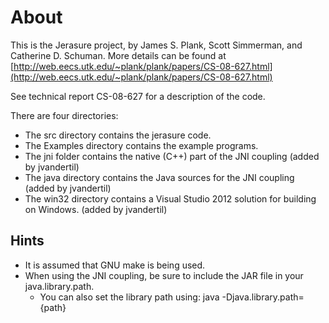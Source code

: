 # About #
This is the Jerasure project, by James S. Plank, Scott Simmerman, and
Catherine D. Schuman.  More details can be found at
[http://web.eecs.utk.edu/~plank/plank/papers/CS-08-627.html](http://web.eecs.utk.edu/~plank/plank/papers/CS-08-627.html)

See technical report CS-08-627 for a description of the code.  

There are four directories:

* The src directory contains the jerasure code.
* The Examples directory contains the example programs. 
* The jni folder contains the native (C++) part of the JNI coupling (added by jvandertil)
* The java directory contains the Java sources for the JNI coupling (added by jvandertil)
* The win32 directory contains a Visual Studio 2012 solution for building on Windows. (added by jvandertil)

## Hints ##
* It is assumed that GNU make is being used.
* When using the JNI coupling, be sure to include the JAR file in your java.library.path. 
  * You can also set the library path using: java -Djava.library.path={path}
